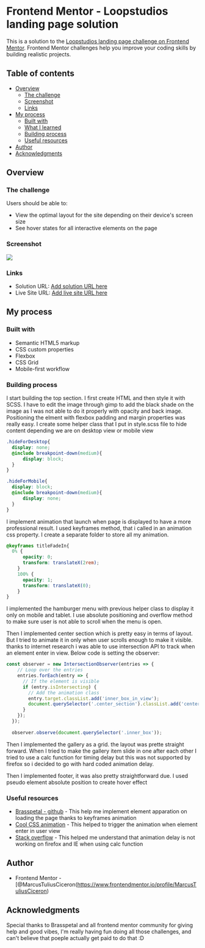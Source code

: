 # Frontend Mentor - Loopstudios landing page solution

This is a solution to the [Loopstudios landing page challenge on Frontend Mentor](https://www.frontendmentor.io/challenges/loopstudios-landing-page-N88J5Onjw). Frontend Mentor challenges help you improve your coding skills by building realistic projects. 

## Table of contents

- [Overview](#overview)
  - [The challenge](#the-challenge)
  - [Screenshot](#screenshot)
  - [Links](#links)
- [My process](#my-process)
  - [Built with](#built-with)
  - [What I learned](#what-i-learned)
  - [Building process](#continued-development)
  - [Useful resources](#useful-resources)
- [Author](#author)
- [Acknowledgments](#acknowledgments)


## Overview

### The challenge

Users should be able to:

- View the optimal layout for the site depending on their device's screen size
- See hover states for all interactive elements on the page

### Screenshot

![](./screenshot.jpg)

### Links

- Solution URL: [Add solution URL here](https://your-solution-url.com)
- Live Site URL: [Add live site URL here](https://your-live-site-url.com)

## My process

### Built with

- Semantic HTML5 markup
- CSS custom properties
- Flexbox
- CSS Grid
- Mobile-first workflow


### Building process

I start building the top section. I first create HTML and then style it with SCSS. 
  I have to edit the image through gimp to add the black shade on the image as I was not able to do it properly with opacity and back image.
  Positioning the elment with flexbox padding and margin properties was really easy.
  I create some helper class that I put in style.scss file to hide content depending we are on desktop view or mobile view
  ```scss
  .hideForDesktop{
    display: none;
    @include breakpoint-down(medium){
        display: block;
    }
}

.hideForMobile{
    display: block;
    @include breakpoint-down(medium){
        display: none;
    }
}
  ```
  I implement animation that launch when page is displayed to have a more professional result. I used keyframes method, that i called in an animation css property. I create a separate folder to store all my animation.
  ```scss
  @keyframes titleFadeIn{
    0% {
        opacity: 0;
        transform: translateX(2rem);
      }
      100% {
        opacity: 1;
        transform: translateX(0);
      }
}
```
  I implemented the hamburger menu with previous helper class to display it only on mobile and tablet. I use absolute positioning and overflow method to make sure user is not able to scroll when the menu is open.

Then I implemented center section which is pretty easy in terms of layout. But I tried to animate it in only when user scrolls enough to make it visible. thanks to internet research i was able to use intersection API to track when an element enter in view. Below code is setting the observer: 
```js
const observer = new IntersectionObserver(entries => {
    // Loop over the entries
    entries.forEach(entry => {
      // If the element is visible
      if (entry.isIntersecting) {
        // Add the animation class
        entry.target.classList.add('inner_box_in_view');
        document.querySelector('.center_section').classList.add('center_section_in_view')
      }
    });
  });
  
  observer.observe(document.querySelector('.inner_box'));
```

Then I implemented the gallery as a grid. the layout was prette straight forward. When I tried to make the gallery item slide in one after each other I tried to use a calc function for timing delay but this was not supported by firefox so i decided to go with hard coded animation delay.

Then I implemented footer, it was also pretty straightforward due. I used pseudo element absolute position to create hover effect

### Useful resources

- [Brasspetal - github](https://github.com/brasspetals/fm-pod-request-access-landing-page) - This help me implement element apparation on loading the page thanks to keyframes animation
- [Cool CSS animation](https://coolcssanimation.com/how-to-trigger-a-css-animation-on-scroll/) - This helped to trigger the animation when element enter in user view
- [Stack overflow](https://stackoverflow.com/questions/27984452/css-calc-function-for-transition-delay) - This helped me understand that animation delay is not working on firefox and IE when using calc function


## Author

- Frontend Mentor - [@MarcusTuliusCiceron(https://www.frontendmentor.io/profile/MarcusTuliusCiceron)

## Acknowledgments

Special thanks to Brasspetal and all frontend mentor community for giving help and good vibes, I'm really having fun doing all those challenges, and can't believe that poeple actually get paid to do that :D
